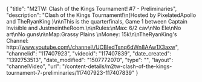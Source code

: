 {
    "title": "M2TW: Clash of the Kings Tournament! #7 - Preliminaries",
    "description": "Clash of the Kings Tournament!\n(Hosted by PixelatedApollo and TheRyanKing )\n\nThis is the quarterfinals, Game 1 between Captain Invisible  and JustmeintheRoom.\n\nRules:\nMax: 6\/2 cav\nNo Ele\nNo art\nNo guns\n\nMap:Grassy Plains \nMoney: 15k\n\nTheRyanKing's Channel: http:\/\/www.youtube.com\/channel\/UCBIedTsnq6dWn8AAw1X3axw",
    "channelid": "117407923",
    "videoid": "117407839",
    "date_created": "1392753513",
    "date_modified": "1507772070",
    "type": "",
    "layout": "channelVideo",
    "url": "\/content-details\/m2tw-clash-of-the-kings-tournament-7-preliminaries\/117407923-117407839"
}